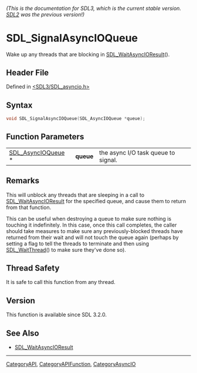 ###### (This is the documentation for SDL3, which is the current stable version. [SDL2](https://wiki.libsdl.org/SDL2/) was the previous version!)
# SDL_SignalAsyncIOQueue

Wake up any threads that are blocking in [SDL_WaitAsyncIOResult](SDL_WaitAsyncIOResult)().

## Header File

Defined in [<SDL3/SDL_asyncio.h>](https://github.com/libsdl-org/SDL/blob/main/include/SDL3/SDL_asyncio.h)

## Syntax

```c
void SDL_SignalAsyncIOQueue(SDL_AsyncIOQueue *queue);
```

## Function Parameters

|                                        |           |                                     |
| -------------------------------------- | --------- | ----------------------------------- |
| [SDL_AsyncIOQueue](SDL_AsyncIOQueue) * | **queue** | the async I/O task queue to signal. |

## Remarks

This will unblock any threads that are sleeping in a call to
[SDL_WaitAsyncIOResult](SDL_WaitAsyncIOResult) for the specified queue, and
cause them to return from that function.

This can be useful when destroying a queue to make sure nothing is touching
it indefinitely. In this case, once this call completes, the caller should
take measures to make sure any previously-blocked threads have returned
from their wait and will not touch the queue again (perhaps by setting a
flag to tell the threads to terminate and then using
[SDL_WaitThread](SDL_WaitThread)() to make sure they've done so).

## Thread Safety

It is safe to call this function from any thread.

## Version

This function is available since SDL 3.2.0.

## See Also

- [SDL_WaitAsyncIOResult](SDL_WaitAsyncIOResult)

----
[CategoryAPI](CategoryAPI), [CategoryAPIFunction](CategoryAPIFunction), [CategoryAsyncIO](CategoryAsyncIO)

